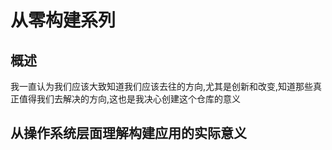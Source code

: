 # 从零构建系列

## 概述

我一直认为我们应该大致知道我们应该去往的方向,尤其是创新和改变,知道那些真正值得我们去解决的方向,这也是我决心创建这个仓库的意义

## 从操作系统层面理解构建应用的实际意义







